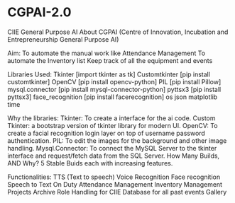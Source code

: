 # CGPAI-2.0
CIIE General Purpose AI About CGPAI (Centre of Innovation, Incubation and Entrepreneurship General Purpose AI)

Aim:
  To automate the manual work like Attendance Management
  To automate the Inventory list
  Keep track of all the equipment and events

Libraries Used:
  Tkinter [import tkinter as tk]
  Customtkinter [pip install customtkinter]
  OpenCV [pip install opencv-python]
  PIL [pip install Pillow]
  mysql.connector [pip install mysql-connector-python]
  pyttsx3 [pip install pyttsx3]
  face_recognition [pip install facerecognition]
  os
  json
  matplotlib
  time

Why the libraries:
  Tkinter: To create a interface for the ai code.
  Custom Tkinter: a bootstrap version of tkinter library for modern UI.
  OpenCV: To create a facial recognition login layer on top of username password authentication.
  PIL: To edit the images for the background and other image handling.
  Mysql.Connector: To connect the MySQL Server to the tkinter interface and request/fetch data from the SQL Server.
  How Many Builds, AND Why? 5 Stable Buids each with increasing features.

Functionalities:
  TTS (Text to speech)
  Voice Recognition
  Face recognition
  Speech to Text
  On Duty Attendance Management
  Inventory Management
  Projects Archive
  Role Handling for CIIE
  Database for all past events
  Gallery
